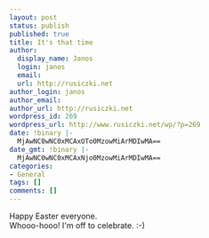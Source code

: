 ```yaml
---
layout: post
status: publish
published: true
title: It's that time
author:
  display_name: Janos
  login: janos
  email: 
  url: http://rusiczki.net
author_login: janos
author_email: 
author_url: http://rusiczki.net
wordpress_id: 269
wordpress_url: http://www.rusiczki.net/wp/?p=269
date: !binary |-
  MjAwNC0wNC0xMCAxOTo0MzowMiArMDIwMA==
date_gmt: !binary |-
  MjAwNC0wNC0xMCAxNjo0MzowMiArMDIwMA==
categories:
- General
tags: []
comments: []
---
```

<p>Happy Easter everyone.<br />
Whooo-hooo! I'm off to celebrate. :-)</p>
